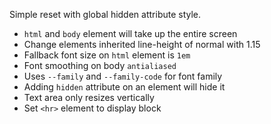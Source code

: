 Simple reset with global hidden attribute style.

- `html` and `body` element will take up the entire screen
- Change elements inherited line-height of normal with 1.15
- Fallback font size on `html` element is `1em`
- Font smoothing on body `antialiased`
- Uses `--family` and `--family-code` for font family
- Adding `hidden` attribute on an element will hide it
- Text area only resizes vertically
- Set `<hr>` element to display block
